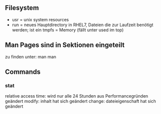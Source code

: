 ## Filesystem
* usr = unix system resources
* run = neues Hauptdirectory in RHEL7, Dateien die zur Laufzeit benötigt werden; ist ein tmpfs = Memory (fällt unter used im top)

## Man Pages sind in Sektionen eingeteilt
zu finden unter: man man

## Commands
### stat
relative access time: wird nur alle 24 Stunden aus Performancegründen geändert
modify: inhalt hat sich geändert
change: dateieigenschaft hat sich geändert

